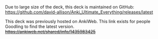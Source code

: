 Due to large size of the deck, this deck is maintained on GitHub: https://github.com/david-allison/Anki_Ultimate_Everything/releases/latest

This deck was previously hosted on AnkiWeb. This link exists for people Goodling to find the latest version. ~~https://ankiweb.net/shared/info/1435983425~~

